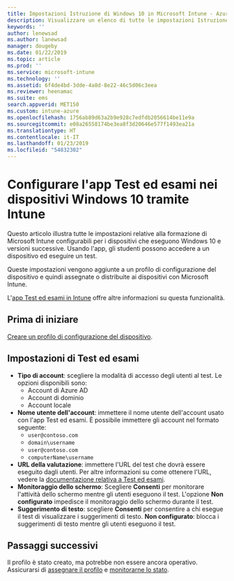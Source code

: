```yaml
---
title: Impostazioni Istruzione di Windows 10 in Microsoft Intune - Azure | Microsoft Docs
description: Visualizzare un elenco di tutte le impostazioni Istruzione per i dispositivi Windows 10. Usare queste impostazioni in un profilo di configurazione del dispositivo con l'app Test ed esami, scegliere la modalità di accesso di utenti e studenti, monitorare lo schermo durante il test e altro ancora in Intune.
keywords: ''
author: lenewsad
ms.author: lanewsad
manager: dougeby
ms.date: 01/22/2019
ms.topic: article
ms.prod: ''
ms.service: microsoft-intune
ms.technology: ''
ms.assetid: 6f4de4bd-3dde-4a8d-8e22-46c5d06c3eea
ms.reviewer: heenamac
ms.suite: ems
search.appverid: MET150
ms.custom: intune-azure
ms.openlocfilehash: 1756ab89d63a2b9e928c7edfdb2056614be11e9a
ms.sourcegitcommit: e08a26558174be3ea8f3d20646e577f1493ea21a
ms.translationtype: HT
ms.contentlocale: it-IT
ms.lasthandoff: 01/23/2019
ms.locfileid: "54832302"
---
```

# <a name="configure-the-take-a-test-app-on-windows-10-devices-using-intune"></a>Configurare l'app Test ed esami nei dispositivi Windows 10 tramite Intune

Questo articolo illustra tutte le impostazioni relative alla formazione di Microsoft Intune configurabili per i dispositivi che eseguono Windows 10 e versioni successive. Usando l'app, gli studenti possono accedere a un dispositivo ed eseguire un test.

Queste impostazioni vengono aggiunte a un profilo di configurazione del dispositivo e quindi assegnate o distribuite ai dispositivi con Microsoft Intune.

L'[app Test ed esami in Intune](education-settings-configure.md) offre altre informazioni su questa funzionalità.

## <a name="before-you-begin"></a>Prima di iniziare

[Creare un profilo di configurazione del dispositivo](education-settings-configure.md#create-a-device-profile).

## <a name="take-a-test-settings"></a>Impostazioni di Test ed esami

- **Tipo di account**: scegliere la modalità di accesso degli utenti al test. Le opzioni disponibili sono:
  - Account di Azure AD
  - Account di dominio
  - Account locale
- **Nome utente dell'account**: immettere il nome utente dell'account usato con l'app Test ed esami. È possibile immettere gli account nel formato seguente:
  - `user@contoso.com`
  - `domain\username`
  - `user@contoso.com`
  - `computerName\username`
- **URL della valutazione**: immettere l'URL del test che dovrà essere eseguito dagli utenti. Per altre informazioni su come ottenere l'URL, vedere la [documentazione relativa a Test ed esami](https://docs.microsoft.com/education/windows/take-tests-in-windows-10).
- **Monitoraggio dello schermo**: Scegliere **Consenti** per monitorare l'attività dello schermo mentre gli utenti eseguono il test. L'opzione **Non configurato** impedisce il monitoraggio dello schermo durante il test.
- **Suggerimento di testo**: scegliere **Consenti** per consentire a chi esegue il test di visualizzare i suggerimenti di testo. **Non configurato**: blocca i suggerimenti di testo mentre gli utenti eseguono il test.

## <a name="next-steps"></a>Passaggi successivi

Il profilo è stato creato, ma potrebbe non essere ancora operativo. Assicurarsi di [assegnare il profilo](device-profile-assign.md) e [monitorarne lo stato](device-profile-monitor.md).